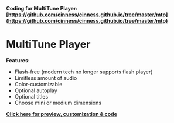 **Coding for MultiTune Player: [https://github.com/cinness/cinness.github.io/tree/master/mtp](https://github.com/cinness/cinness.github.io/tree/master/mtp)** 

# MultiTune Player

**Features:**
- Flash-free (modern tech no longer supports flash player)
- Limitless amount of audio
- Color-customizable
- Optional autoplay
- Optional titles
- Choose mini or medium dimensions

**[Click here for preview, customization & code](https://cinness.github.io/mtp/mini.html)**
